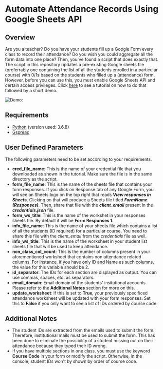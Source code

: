 # Automate Attendance Records Using Google Sheets API

## Overview
Are you a teacher? Do you have your students fill up a Google Form every class to record their attendance? Do you wish you could aggregate all the form data into one place? Then, you've found a script that does exactly that. The script in this repository updates a pre-existing Google sheets file (preferrably one containing the list of all the students enrolled in a particular course) with 0/1s based on the students who filled up a (attendance) form. However, before you can use this, you must enable Google Sheets API and certain access privileges. Click [here](https://youtu.be/8JgztFMGR38) to see a tutorial on how to do that followed by a short demo.

![Demo:](https://github.com/mastermueez/Automate-Attendance-Records-Using-Google-Sheets-API/blob/master/DemoFigure.jpeg?raw=true)

## Requirements
* [Python](https://www.python.org/downloads/) (version used: 3.6.8)
* [Gspread](https://gspread.readthedocs.io/en/latest/)

## User Defined Parameters
The following parameters need to be set according to your requirements.

* **cred_file_name**: This is the name of your credential file that you downloaded as shown in the tutorial. Make sure the file is in the same directory as the script.
* **form_file_name**: This is the name of the sheets file that contains your form responses. If you click on Response tab of any Google Form, you will see an Sheets logo on the top right that reads ***View responses in Sheets***. Clicking on that will produce a Sheets file titled ***FormName (Responses)***. Then, share that file with the ***client_email*** present in the ***credentials.json*** file.
* **form_ws_title**: This is the name of the workshet in your responses sheets file. By default it will be **Form Responses 1**.
* **info_file_name**: This is the name of your sheets file which contains a list of all the students (ID required) for a particular course. You need to share this file with the *client_email* from the *credentials* file as well.
* **info_ws_title**: This is the name of the worksheet in your student list sheets file that will be used to keep attendance.
* **non_class_col_count**: This is the number of columns present in your aforementioned worksheet that contains non attendance related columns. For instance, if you have only ID and Name as such columns, the value for this variable should be 2.
* **id_separator**: The IDs for each section are displayed as output. You can use commas, spaces, etc. as separators.
* **email_domain**: Email domain of the students' insitutional accounts. Please refer to the **Additional Notes** section for more on this.
* **update_worksheet**: If this is set to **True**, your previously specificed attendance worksheet will be updated with your form responses. Set this to **False** if you only want to see a list of IDs ordered by course code.

## Additional Notes
* The student IDs are extracted from the emails used to submit the form. Therefore, institutional mails must be used to submit the form. This has been done to eliminate the possibility of a student missing out on their attendance because they typed their ID wrong.
* If you have multiple sections in one class, you must use the keyword **Course Code** in your form or modify the script. Otherwise, in the console, student IDs won't by shown by order of course code.


